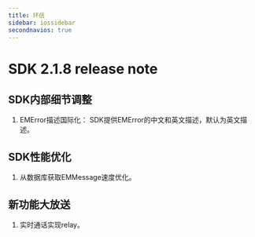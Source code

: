 ```yaml
---
title: 环信
sidebar: iossidebar
secondnavios: true
---
```


# SDK 2.1.8 release note


## SDK内部细节调整

1.	EMError描述国际化：
SDK提供EMError的中文和英文描述，默认为英文描述。

## SDK性能优化

1.	从数据库获取EMMessage速度优化。

## 新功能大放送

1.	实时通话实现relay。

